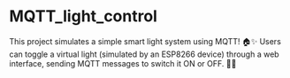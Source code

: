 # MQTT_light_control
This project simulates a simple smart light system using MQTT! 🏠✨ Users can toggle a virtual light (simulated by an ESP8266 device) through a web interface, sending MQTT messages to switch it ON or OFF. 🔄💡
